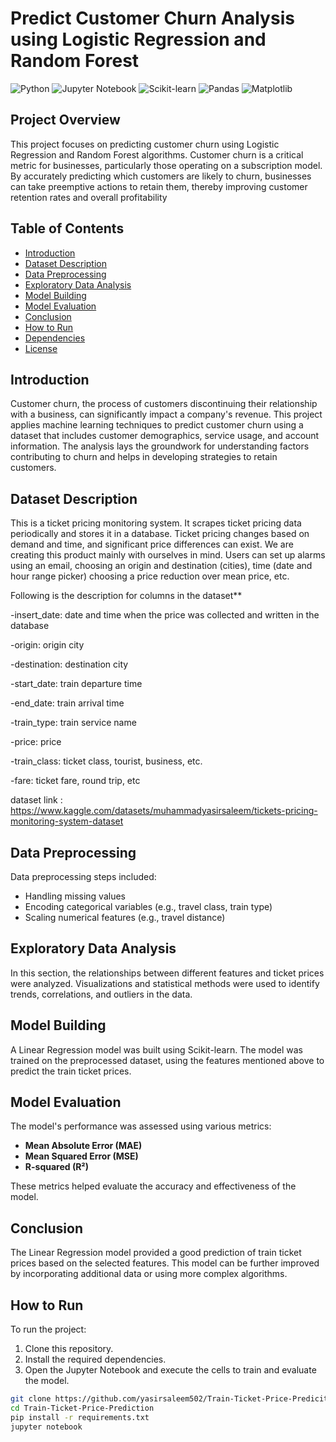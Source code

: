 # Predict Customer Churn Analysis using Logistic Regression and Random Forest
![Python](https://img.shields.io/badge/Python-3.8+-green)
![Jupyter Notebook](https://img.shields.io/badge/Tools-Jupyter%20Notebook-orange)
![Scikit-learn](https://img.shields.io/badge/Library-Scikit--learn-blue)
![Pandas](https://img.shields.io/badge/Library-Pandas-yellow)
![Matplotlib](https://img.shields.io/badge/Library-Matplotlib-lightblue)

## Project Overview

This project focuses on predicting customer churn using Logistic Regression and Random Forest algorithms. Customer churn is a critical metric for businesses, particularly those operating on a subscription model. By accurately predicting which customers are likely to churn, businesses can take preemptive actions to retain them, thereby improving customer retention rates and overall profitability

## Table of Contents

- [Introduction](#introduction)
- [Dataset Description](#dataset-description)
- [Data Preprocessing](#data-preprocessing)
- [Exploratory Data Analysis](#exploratory-data-analysis)
- [Model Building](#model-building)
- [Model Evaluation](#model-evaluation)
- [Conclusion](#conclusion)
- [How to Run](#how-to-run)
- [Dependencies](#dependencies)
- [License](#license)

## Introduction

Customer churn, the process of customers discontinuing their relationship with a business, can significantly impact a company's revenue. This project applies machine learning techniques to predict customer churn using a dataset that includes customer demographics, service usage, and account information. The analysis lays the groundwork for understanding factors contributing to churn and helps in developing strategies to retain customers.

## Dataset Description

This is a ticket pricing monitoring system. It scrapes ticket pricing data periodically and stores it in a database. Ticket pricing changes based on demand and time, and significant price differences can exist. We are creating this product mainly with ourselves in mind. Users can set up alarms using an email, choosing an origin and destination (cities), time (date and hour range picker) choosing a price reduction over mean price, etc.

Following is the description for columns in the dataset**

-insert_date:     date and time when the price was collected and written in the database

-origin:              origin city

-destination:      destination city

-start_date:        train departure time

-end_date:         train arrival time

-train_type:         train service name

-price:                 price

-train_class:      ticket class, tourist, business, etc.

-fare:                  ticket fare, round trip, etc

dataset link : https://www.kaggle.com/datasets/muhammadyasirsaleem/tickets-pricing-monitoring-system-dataset

## Data Preprocessing

Data preprocessing steps included:
- Handling missing values
- Encoding categorical variables (e.g., travel class, train type)
- Scaling numerical features (e.g., travel distance)

## Exploratory Data Analysis

In this section, the relationships between different features and ticket prices were analyzed. Visualizations and statistical methods were used to identify trends, correlations, and outliers in the data.

## Model Building

A Linear Regression model was built using Scikit-learn. The model was trained on the preprocessed dataset, using the features mentioned above to predict the train ticket prices.

## Model Evaluation

The model's performance was assessed using various metrics:
- **Mean Absolute Error (MAE)**
- **Mean Squared Error (MSE)**
- **R-squared (R²)**

These metrics helped evaluate the accuracy and effectiveness of the model.

## Conclusion

The Linear Regression model provided a good prediction of train ticket prices based on the selected features. This model can be further improved by incorporating additional data or using more complex algorithms.

## How to Run

To run the project:
1. Clone this repository.
2. Install the required dependencies.
3. Open the Jupyter Notebook and execute the cells to train and evaluate the model.

```bash
git clone https://github.com/yasirsaleem502/Train-Ticket-Price-Predicition-using-Linear-Regression.git
cd Train-Ticket-Price-Prediction
pip install -r requirements.txt
jupyter notebook
